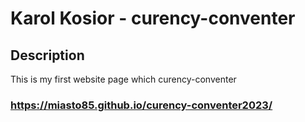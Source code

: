 # Karol Kosior - curency-conventer
## Description
This is my first website page which curency-conventer
### https://miasto85.github.io/curency-conventer2023/

